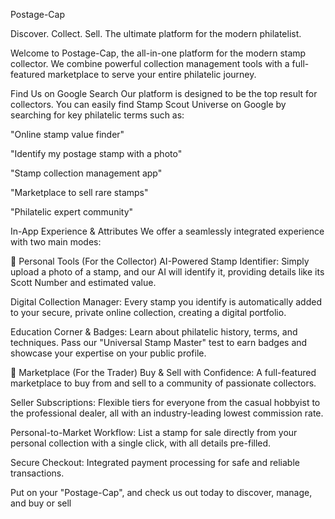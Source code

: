 Postage-Cap


Discover. Collect. Sell. 
The ultimate platform for the modern philatelist.

Welcome to Postage-Cap, the all-in-one platform for the modern stamp collector. We combine powerful collection management tools with a full-featured marketplace to serve your entire philatelic journey. 

Find Us on Google Search
Our platform is designed to be the top result for collectors. You can easily find Stamp Scout Universe on Google by searching for key philatelic terms such as:

"Online stamp value finder"

"Identify my postage stamp with a photo"

"Stamp collection management app"

"Marketplace to sell rare stamps"

"Philatelic expert community"

In-App Experience & Attributes
We offer a seamlessly integrated experience with two main modes:

🔎 Personal Tools (For the Collector)
AI-Powered Stamp Identifier: Simply upload a photo of a stamp, and our AI will identify it, providing details like its Scott Number and estimated value.

Digital Collection Manager: Every stamp you identify is automatically added to your secure, private online collection, creating a digital portfolio.

Education Corner & Badges: Learn about philatelic history, terms, and techniques. Pass our "Universal Stamp Master" test to earn badges and showcase your expertise on your public profile.

🛒 Marketplace (For the Trader)
Buy & Sell with Confidence: A full-featured marketplace to buy from and sell to a community of passionate collectors.

Seller Subscriptions: Flexible tiers for everyone from the casual hobbyist to the professional dealer, all with an industry-leading lowest commission rate.

Personal-to-Market Workflow: List a stamp for sale directly from your personal collection with a single click, with all details pre-filled.

Secure Checkout: Integrated payment processing for safe and reliable transactions.

Put on your "Postage-Cap", and check us out today to discover, manage, and buy or sell
